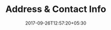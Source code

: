 ---
title: "Address & Contact Info"
date: 2017-09-26T12:57:20+05:30
draft: false
layout: address
property: "Casa Candolim"
status: "In Process"
url: /details/address/casa-candolim/
slug: "casa-candolim/"

mainmenu:
 details: true
 address: true
---